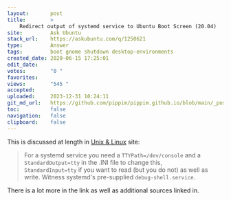 ```yaml
---
layout:       post
title:        >
    Redirect output of systemd service to Ubuntu Boot Screen (20.04)
site:         Ask Ubuntu
stack_url:    https://askubuntu.com/q/1250621
type:         Answer
tags:         boot gnome shutdown desktop-environments
created_date: 2020-06-15 17:25:01
edit_date:    
votes:        "0 "
favorites:    
views:        "545 "
accepted:     
uploaded:     2023-12-31 10:24:11
git_md_url:   https://github.com/pippim/pippim.github.io/blob/main/_posts/2020/2020-06-15-Redirect-output-of-systemd-service-to-Ubuntu-Boot-Screen-_20.04_.md
toc:          false
navigation:   false
clipboard:    false
---
```


This is discussed at length in [Unix & Linux](https://unix.stackexchange.com/questions/560167/how-can-i-write-to-console-during-shutdown) site:

> For a systemd service you need a `TTYPath=/dev/console` and a  
> `StandardOutput=tty` in the .INI file to change this,  
> `StandardInput=tty` if you want to read (but you do not) as well as  
> write. Witness systemd's pre-supplied `debug-shell.service`.  

There is a lot more in the link as well as additional sources linked in.
